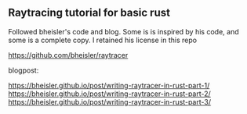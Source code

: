 ## Raytracing tutorial for basic rust

Followed bheisler's code and blog. Some is is inspired by his code, and some is a complete copy. I retained his license in this repo

https://github.com/bheisler/raytracer

blogpost:

https://bheisler.github.io/post/writing-raytracer-in-rust-part-1/
https://bheisler.github.io/post/writing-raytracer-in-rust-part-2/
https://bheisler.github.io/post/writing-raytracer-in-rust-part-3/